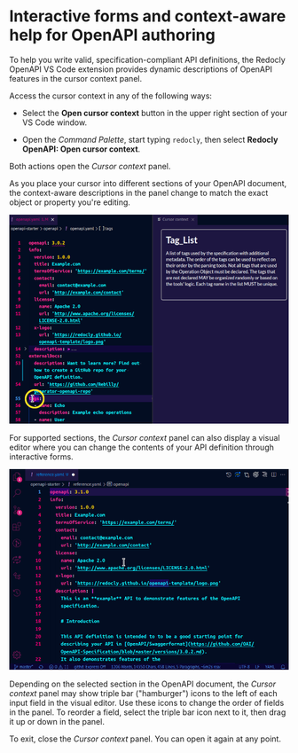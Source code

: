 # Interactive forms and context-aware help for OpenAPI authoring

To help you write valid, specification-compliant API definitions, the Redocly OpenAPI VS Code extension provides dynamic descriptions of OpenAPI features in the cursor context panel.

Access the cursor context in any of the following ways:

- Select the **Open cursor context** button in the upper right section of your VS Code window.

- Open the *Command Palette*, start typing `redocly`, then select **Redocly OpenAPI: Open cursor context**.

Both actions open the *Cursor context* panel.

As you place your cursor into different sections of your OpenAPI document, the context-aware descriptions in the panel change to match the exact object or property you're editing.

![Using the cursor context panel](../../static/images/vscode/openapi-vscode-context-explorer.png)

For supported sections, the *Cursor context* panel can also display a visual editor where you can change the contents of your API definition through interactive forms.

![Using the visual editor](../../static/images/vscode/redocly-vscode-visual-editor.gif)

Depending on the selected section in the OpenAPI document, the *Cursor context* panel may show triple bar ("hamburger") icons to the left of each input field in the visual editor.
Use these icons to change the order of fields in the panel.
To reorder a field, select the triple bar icon next to it, then drag it up or down in the panel.

To exit, close the *Cursor context* panel. You can open it again at any point.

